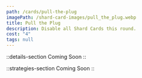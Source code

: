 ```yaml
---
path: /cards/pull-the-plug
imagePath: /shard-card-images/pull_the_plug.webp
title: Pull the Plug
description: Disable all Shard Cards this round.
cost: "4"
tags: null
---
```


::details-section
Coming Soon
::

::strategies-section
Coming Soon
::
